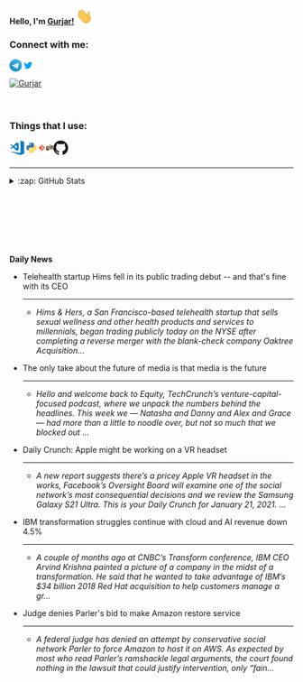 #### Hello, I'm [Gurjar!](https://GurjarKing.github.io) <img src="https://raw.githubusercontent.com/ABSphreak/ABSphreak/master/gifs/Hi.gif" width="30px"></h2>


### Connect with me:

[<img align="left" alt="Gurjar | Telegram" width="22px" src="https://raw.githubusercontent.com/github/explore/80688e429a7d4ef2fca1e82350fe8e3517d3494d/topics/telegram/telegram.png" />][Telegram]
[<img align="left" alt="Gurjar | Twitter" width="22px" src="https://raw.githubusercontent.com/github/explore/80688e429a7d4ef2fca1e82350fe8e3517d3494d/topics/twitter/twitter.png" />][Twitter]
<br >
<br >
<a href="https://github.com/GurjarKing"><img src="https://komarev.com/ghpvc/?username=GurjarKing" alt="Gurjar" /></a> <br />
<br />
<br />
<!-- <br >

![](https://visitor-badge.glitch.me/badge?page_id=GurjarKing)

<br /> -->

### Things that I use:

[<img align="left" alt="Visual Studio Code" width="26px" src="https://raw.githubusercontent.com/github/explore/80688e429a7d4ef2fca1e82350fe8e3517d3494d/topics/visual-studio-code/visual-studio-code.png" />][VSCode]
[<img align="left" alt="Python" width="26px" src="https://raw.githubusercontent.com/github/explore/80688e429a7d4ef2fca1e82350fe8e3517d3494d/topics/python/python.png" />][Python]
[<img align="left" alt="Git" width="26px" src="https://raw.githubusercontent.com/github/explore/80688e429a7d4ef2fca1e82350fe8e3517d3494d/topics/git/git.png" />][Git]
[<img align="left" alt="GitHub" width="26px" src="https://raw.githubusercontent.com/github/explore/78df643247d429f6cc873026c0622819ad797942/topics/github/github.png" />][Github]

<br />
<br />

---
<details>
  <summary>:zap: GitHub Stats</summary>

<img align="left" alt="Gurjar's Github Stats" src="https://github-readme-stats.vercel.app/api?username=GurjarKing&show_icons=true&hide_border=true&count_private=true&include_all_commit=true&theme=algolia" />

</details>

<!-- ### 🔔 My latest tweet
<a href="https://twitter.com/Gurjar_King43" target="_blank">
	<img src="https://github.com/GurjarKing/GurjarKing/raw/master/tweet.png" width="70%" align="center" alt="Click to view on Twitter" title="My latest tweet, as an image"/>
</a> -->
<br>

<pre>

</pre>

<!-- **Quote of the hour:**

{qoth}

~ {qoth_author}
<pre>

</pre> -->
<br>
<pre>


</pre>
<strong>Daily News</strong>
  
  - Telehealth startup Hims fell in its public trading debut -- and that's fine with its CEO
     <hr/>
     
      - *Hims & Hers, a San Francisco-based telehealth startup that sells sexual wellness and other health products and services to millennials, began trading publicly today on the NYSE after completing a reverse merger with the blank-check company Oaktree Acquisition…*
     
  - The only take about the future of media is that media is the future
      <hr/>
      
      - *Hello and welcome back to Equity, TechCrunch’s venture-capital-focused podcast, where we unpack the numbers behind the headlines. This week we — Natasha and Danny and Alex and Grace — had more than a little to noodle over, but not so much that we blocked out …*
      
  - Daily Crunch: Apple might be working on a VR headset
      <hr/>
      
      - *A new report suggests there’s a pricey Apple VR headset in the works, Facebook’s Oversight Board will examine one of the social network’s most consequential decisions and we review the Samsung Galaxy S21 Ultra. This is your Daily Crunch for January 21, 2021. …*
      
  - IBM transformation struggles continue with cloud and AI revenue down 4.5%
      <hr/>
      
      - *A couple of months ago at CNBC’s Transform conference, IBM CEO Arvind Krishna painted a picture of a company in the midst of a transformation. He said that he wanted to take advantage of IBM’s $34 billion 2018 Red Hat acquisition to help customers manage a gr…*
       
  - Judge denies Parler's bid to make Amazon restore service
      <hr/>
       
       - *A federal judge has denied an attempt by conservative social network Parler to force Amazon to host it on AWS. As expected by most who read Parler’s ramshackle legal arguments, the court found nothing in the lawsuit that could justify intervention, only “fain…*
      

<br />

[VSCode]: https://code.visualstudio.com/
[Python]: https://www.python.org/
[Git]: https://git-scm.com/
[Github]: https://github.com/
[Telegram]: https://t.me/Gurjar_King/
[Twitter]: https://twitter.com/Gurjar_King43/
